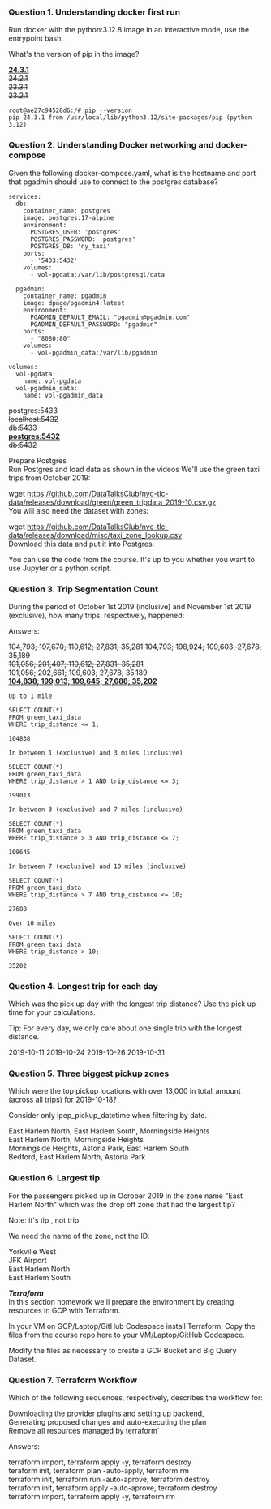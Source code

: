 ### Question 1. Understanding docker first run
Run docker with the python:3.12.8 image in an interactive mode, use the entrypoint bash.

What's the version of pip in the image?

**<ins>24.3.1</ins>**  
~~24.2.1~~  
~~23.3.1~~   
~~23.2.1~~  

```
root@ae27c94528d6:/# pip --version
pip 24.3.1 from /usr/local/lib/python3.12/site-packages/pip (python 3.12)
```

### Question 2. Understanding Docker networking and docker-compose
Given the following docker-compose.yaml, what is the hostname and port that pgadmin should use to connect to the postgres database?

```
services:
  db:
    container_name: postgres
    image: postgres:17-alpine
    environment:
      POSTGRES_USER: 'postgres'
      POSTGRES_PASSWORD: 'postgres'
      POSTGRES_DB: 'ny_taxi'
    ports:
      - '5433:5432'
    volumes:
      - vol-pgdata:/var/lib/postgresql/data

  pgadmin:
    container_name: pgadmin
    image: dpage/pgadmin4:latest
    environment:
      PGADMIN_DEFAULT_EMAIL: "pgadmin@pgadmin.com"
      PGADMIN_DEFAULT_PASSWORD: "pgadmin"
    ports:
      - "8080:80"
    volumes:
      - vol-pgadmin_data:/var/lib/pgadmin  

volumes:
  vol-pgdata:
    name: vol-pgdata
  vol-pgadmin_data:
    name: vol-pgadmin_data
```

~~postgres:5433~~  
~~localhost:5432~~  
~~db:5433~~  
**<ins>postgres:5432</ins>**  
~~db:5432~~  

Prepare Postgres  
Run Postgres and load data as shown in the videos We'll use the green taxi trips from October 2019:  

wget https://github.com/DataTalksClub/nyc-tlc-data/releases/download/green/green_tripdata_2019-10.csv.gz  
You will also need the dataset with zones:  
  
wget https://github.com/DataTalksClub/nyc-tlc-data/releases/download/misc/taxi_zone_lookup.csv  
Download this data and put it into Postgres.  

You can use the code from the course. It's up to you whether you want to use Jupyter or a python script.  

### Question 3. Trip Segmentation Count
During the period of October 1st 2019 (inclusive) and November 1st 2019 (exclusive), how many trips, respectively, happened:


  
Answers:  

~~104,793; 197,670; 110,612; 27,831; 35,281~~ 
~~104,793; 198,924; 109,603; 27,678; 35,189~~  
~~101,056; 201,407; 110,612; 27,831; 35,281~~  
~~101,056; 202,661; 109,603; 27,678; 35,189~~  
**<ins>104,838; 199,013; 109,645; 27,688; 35,202</ins>** 

```
Up to 1 mile

SELECT COUNT(*)
FROM green_taxi_data
WHERE trip_distance <= 1;

104838

In between 1 (exclusive) and 3 miles (inclusive)

SELECT COUNT(*)
FROM green_taxi_data
WHERE trip_distance > 1 AND trip_distance <= 3;

199013
  
In between 3 (exclusive) and 7 miles (inclusive)

SELECT COUNT(*)
FROM green_taxi_data
WHERE trip_distance > 3 AND trip_distance <= 7;

109645
  
In between 7 (exclusive) and 10 miles (inclusive)

SELECT COUNT(*)
FROM green_taxi_data
WHERE trip_distance > 7 AND trip_distance <= 10;

27688
  
Over 10 miles

SELECT COUNT(*)
FROM green_taxi_data
WHERE trip_distance > 10;

35202

```

### Question 4. Longest trip for each day
Which was the pick up day with the longest trip distance? Use the pick up time for your calculations.

Tip: For every day, we only care about one single trip with the longest distance.

2019-10-11
2019-10-24
2019-10-26
2019-10-31  


### Question 5. Three biggest pickup zones
Which were the top pickup locations with over 13,000 in total_amount (across all trips) for 2019-10-18?  

Consider only lpep_pickup_datetime when filtering by date.  

East Harlem North, East Harlem South, Morningside Heights  
East Harlem North, Morningside Heights  
Morningside Heights, Astoria Park, East Harlem South  
Bedford, East Harlem North, Astoria Park  

### Question 6. Largest tip
For the passengers picked up in Ocrober 2019 in the zone name "East Harlem North" which was the drop off zone that had the largest tip?  

Note: it's tip , not trip  

We need the name of the zone, not the ID.  

Yorkville West  
JFK Airport  
East Harlem North  
East Harlem South  

 ***Terraform***  
In this section homework we'll prepare the environment by creating resources in GCP with Terraform.  

In your VM on GCP/Laptop/GitHub Codespace install Terraform. Copy the files from the course repo here to your VM/Laptop/GitHub Codespace.  

Modify the files as necessary to create a GCP Bucket and Big Query Dataset.  

### Question 7. Terraform Workflow  
Which of the following sequences, respectively, describes the workflow for:  

Downloading the provider plugins and setting up backend,  
Generating proposed changes and auto-executing the plan  
Remove all resources managed by terraform`  

Answers:  

terraform import, terraform apply -y, terraform destroy  
teraform init, terraform plan -auto-apply, terraform rm  
terraform init, terraform run -auto-aprove, terraform destroy  
terraform init, terraform apply -auto-aprove, terraform destroy  
terraform import, terraform apply -y, terraform rm  
